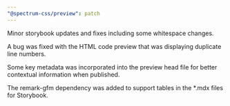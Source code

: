 ```yaml
---
"@spectrum-css/preview": patch
---
```


Minor storybook updates and fixes including some whitespace changes.

A bug was fixed with the HTML code preview that was displaying duplicate line numbers.

Some key metadata was incorporated into the preview head file for better contextual information when published.

The remark-gfm dependency was added to support tables in the \*.mdx files for Storybook.
